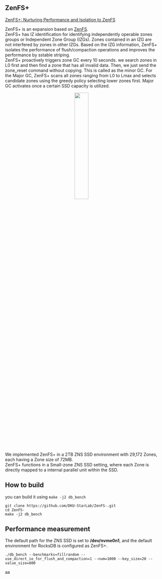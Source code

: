 ## ZenFS+
[ZenFS+: Nurturing Performance and Isolation to ZenFS](https://ieeexplore.ieee.org/document/10070767)

ZenFS+ is an expansion based on [ZenFS](https://github.com/westerndigitalcorporation/zenfs).<br/>
ZenFS+ has IZ identification for identifying independently operable zones groups or Independent Zone Group (IZGs). Zones contained in an IZG are not interfered by zones in other IZGs. Based on the IZG information, ZenFS+ isolates the performance of flush/compaction operations and improves the performance by sstable striping.<br/>
ZenFS+ proactively triggers zone GC every 10 seconds. we search zones in L0 first and then find a zone that has all invalid data. Then, we just send the zone_reset command without copying. This is called as the minor GC.
For the Major GC, ZenFS+ scans all zones ranging from L0 to Lmax and selects candidate zones using the greedy policy selecting lower zones first. Major GC activates once a certain SSD capacity is utilized.
<p align="center">
  <img src="https://github.com/DKU-StarLab/ZenFS-/assets/33346081/e152bf3f-c6a0-40ed-926b-3bcaab4f3caf" width="30%" height="30%">
</p>
We implemented ZenFS+ in a 2TB ZNS SSD environment with 29,172 Zones, each having a Zone size of 72MB.<br/>
ZenFS+ functions in a Small-zone ZNS SSD setting, where each Zone is directly mapped to a internal parallel unit within the SSD. 

## How to build
you can build it using `make -j2 db_bench`<br/>
```
git clone https://github.com/DKU-StarLab/ZenFS-.git
cd ZenFS-
make -j2 db_bench
```
## Performance measurement
The default path for the ZNS SSD is set to **/dev/nvme0n1**, and the default environment for RocksDB is configured as ZenFS+.<br/>
```
./db_bench --benchmarks=fillrandom --use_direct_io_for_flush_and_compaction=1 --num=1000 --key_size=20 --value_size=800
```
aa
